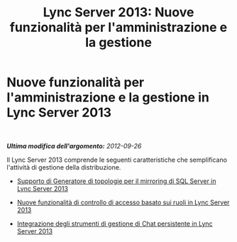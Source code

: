 ﻿---
title: "Lync Server 2013: Nuove funzionalità per l'amministrazione e la gestione"
TOCTitle: Nuove funzionalità per l'amministrazione e la gestione
ms:assetid: 72f7b719-32b0-4736-ba8e-c54bcebf42e5
ms:mtpsurl: https://technet.microsoft.com/it-it/library/Gg398546(v=OCS.15)
ms:contentKeyID: 49300965
ms.date: 08/24/2015
mtps_version: v=OCS.15
ms.translationtype: HT
---

# Nuove funzionalità per l'amministrazione e la gestione in Lync Server 2013

 

_**Ultima modifica dell'argomento:** 2012-09-26_

Il Lync Server 2013 comprende le seguenti caratteristiche che semplificano l'attività di gestione della distribuzione.

  - [Supporto di Generatore di topologie per il mirroring di SQL Server in Lync Server 2013](lync-server-2013-topology-builder-supports-sql-server-mirroring.md)

  - [Nuove funzionalità di controllo di accesso basato sui ruoli in Lync Server 2013](lync-server-2013-has-new-role-based-access-control-features.md)

  - [Integrazione degli strumenti di gestione di Chat persistente in Lync Server 2013](lync-server-2013-integration-of-persistent-chat-management-tools.md)

